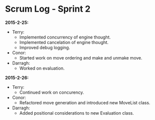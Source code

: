 Scrum Log - Sprint 2
====================

**2015-2-25:**
* Terry:
  * Implemented concurrency of engine thought. 
  * Implemented cancelation of engine thought.
  * Improved debug logging. 
* Conor:
  * Started work on move ordering and make and unmake move.
* Darragh:
  * Worked on evaluation. 

**2015-2-26:**
* Terry:
  * Continued work on concurency.  
* Conor:
  * Refactored move generation and introduced new MoveList class.
* Darragh:
  * Added positional considerations to new Evaluation class. 
